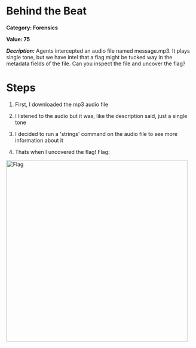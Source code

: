 # Behind the Beat
**Category: Forensics**


**Value: 75**

**_Decription:_**
Agents intercepted an audio file named message.mp3. It plays single tone, but we have intel that a flag might be tucked way in the metadata fields of the file. Can you inspect the file and uncover the flag?

# Steps
1. First, I downloaded the mp3 audio file

2. I listened to the audio but it was, like the description said, just a single tone

3. I decided to run a 'strings' command on the audio file to see more information about it

4. Thats when I uncovered the flag! 
Flag:
<img width="485" alt="Flag" src="https://github.com/user-attachments/assets/e7731ce9-f0e1-4367-ab40-7c903f8a7faa" />
